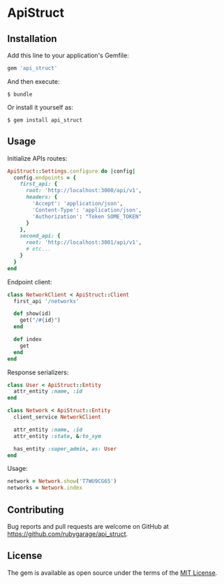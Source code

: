 # ApiStruct

## Installation

Add this line to your application's Gemfile:

```ruby
gem 'api_struct'
```

And then execute:

    $ bundle

Or install it yourself as:

    $ gem install api_struct

## Usage

Initialize APIs routes:

```ruby
ApiStruct::Settings.configure do |config|
  config.endpoints = {
    first_api: {
      root: 'http://localhost:3000/api/v1',
      headers: {
        'Accept': 'application/json',
        'Content-Type': 'application/json',
        'Authorization': "Token SOME_TOKEN"
      }
    },
    second_api: {
      root: 'http://localhost:3001/api/v1',
      # etc...
    }
  }
end
```

Endpoint client:
```ruby
class NetworkClient < ApiStruct::Client
  first_api '/networks'

  def show(id)
    get("/#{id}")
  end

  def index
    get
  end
end
```

Response serializers:
```ruby
class User < ApiStruct::Entity
  attr_entity :name, :id
end

class Network < ApiStruct::Entity
  client_service NetworkClient

  attr_entity :name, :id
  attr_entity :state, &:to_sym

  has_entity :super_admin, as: User
end
```

Usage:
```ruby
network = Network.show('T7WU9CG65')
networks = Network.index
```

## Contributing

Bug reports and pull requests are welcome on GitHub at https://github.com/rubygarage/api_struct.

## License

The gem is available as open source under the terms of the [MIT License](https://opensource.org/licenses/MIT).
